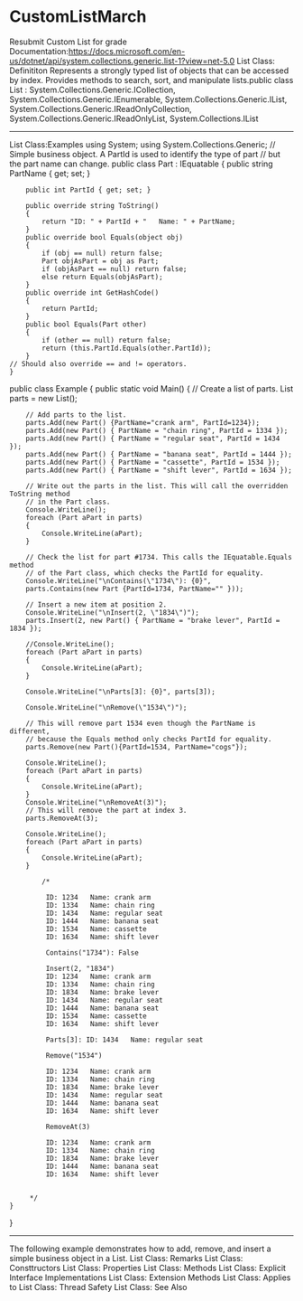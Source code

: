 # CustomListMarch
 Resubmit Custom List for grade
Documentation:https://docs.microsoft.com/en-us/dotnet/api/system.collections.generic.list-1?view=net-5.0
List<T> Class: Definititon
Represents a strongly typed list of objects that can be accessed by index. Provides methods to search, sort, and manipulate lists.public class List<T> : System.Collections.Generic.ICollection<T>, System.Collections.Generic.IEnumerable<T>, System.Collections.Generic.IList<T>, System.Collections.Generic.IReadOnlyCollection<T>, System.Collections.Generic.IReadOnlyList<T>, System.Collections.IList
 _______________________________________________________________________________________
 List<T> Class:Examples 
 using System;
using System.Collections.Generic;
// Simple business object. A PartId is used to identify the type of part
// but the part name can change.
public class Part : IEquatable<Part>
    {
        public string PartName { get; set; }

        public int PartId { get; set; }

        public override string ToString()
        {
            return "ID: " + PartId + "   Name: " + PartName;
        }
        public override bool Equals(object obj)
        {
            if (obj == null) return false;
            Part objAsPart = obj as Part;
            if (objAsPart == null) return false;
            else return Equals(objAsPart);
        }
        public override int GetHashCode()
        {
            return PartId;
        }
        public bool Equals(Part other)
        {
            if (other == null) return false;
            return (this.PartId.Equals(other.PartId));
        }
    // Should also override == and != operators.
    }
public class Example
{
    public static void Main()
    {
        // Create a list of parts.
        List<Part> parts = new List<Part>();

        // Add parts to the list.
        parts.Add(new Part() {PartName="crank arm", PartId=1234});
        parts.Add(new Part() { PartName = "chain ring", PartId = 1334 });
        parts.Add(new Part() { PartName = "regular seat", PartId = 1434 });
        parts.Add(new Part() { PartName = "banana seat", PartId = 1444 });
        parts.Add(new Part() { PartName = "cassette", PartId = 1534 });
        parts.Add(new Part() { PartName = "shift lever", PartId = 1634 });

        // Write out the parts in the list. This will call the overridden ToString method
        // in the Part class.
        Console.WriteLine();
        foreach (Part aPart in parts)
        {
            Console.WriteLine(aPart);
        }

        // Check the list for part #1734. This calls the IEquatable.Equals method
        // of the Part class, which checks the PartId for equality.
        Console.WriteLine("\nContains(\"1734\"): {0}",
        parts.Contains(new Part {PartId=1734, PartName="" }));

        // Insert a new item at position 2.
        Console.WriteLine("\nInsert(2, \"1834\")");
        parts.Insert(2, new Part() { PartName = "brake lever", PartId = 1834 });

        //Console.WriteLine();
        foreach (Part aPart in parts)
        {
            Console.WriteLine(aPart);
        }

        Console.WriteLine("\nParts[3]: {0}", parts[3]);

        Console.WriteLine("\nRemove(\"1534\")");

        // This will remove part 1534 even though the PartName is different,
        // because the Equals method only checks PartId for equality.
        parts.Remove(new Part(){PartId=1534, PartName="cogs"});

        Console.WriteLine();
        foreach (Part aPart in parts)
        {
            Console.WriteLine(aPart);
        }
        Console.WriteLine("\nRemoveAt(3)");
        // This will remove the part at index 3.
        parts.RemoveAt(3);

        Console.WriteLine();
        foreach (Part aPart in parts)
        {
            Console.WriteLine(aPart);
        }

            /*

             ID: 1234   Name: crank arm
             ID: 1334   Name: chain ring
             ID: 1434   Name: regular seat
             ID: 1444   Name: banana seat
             ID: 1534   Name: cassette
             ID: 1634   Name: shift lever

             Contains("1734"): False

             Insert(2, "1834")
             ID: 1234   Name: crank arm
             ID: 1334   Name: chain ring
             ID: 1834   Name: brake lever
             ID: 1434   Name: regular seat
             ID: 1444   Name: banana seat
             ID: 1534   Name: cassette
             ID: 1634   Name: shift lever

             Parts[3]: ID: 1434   Name: regular seat

             Remove("1534")

             ID: 1234   Name: crank arm
             ID: 1334   Name: chain ring
             ID: 1834   Name: brake lever
             ID: 1434   Name: regular seat
             ID: 1444   Name: banana seat
             ID: 1634   Name: shift lever

             RemoveAt(3)

             ID: 1234   Name: crank arm
             ID: 1334   Name: chain ring
             ID: 1834   Name: brake lever
             ID: 1444   Name: banana seat
             ID: 1634   Name: shift lever


         */
    }
}
_________________________________________________________________________________________________________________________________________________________________
 The following example demonstrates how to add, remove, and insert a simple business object in a List<T>.
 List<T> Class: Remarks 
 List<T> Class: Consttructors 
 List<T> Class: Properties List<T> Class: Methods 
 List<T> Class: Explicit Interface Implementations 
 List<T> Class: Extension Methods 
 List<T> Class: Applies to 
 List<T> Class: Thread Safety
 List<T> Class: See Also
